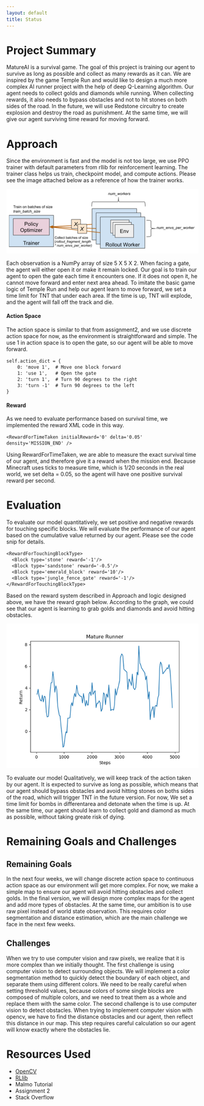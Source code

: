 ```yaml
---
layout: default
title: Status
---
```


# Project Summary
MatureAI is a survival game. The goal of this project is training our agent to survive as long as possible and collect as many rewards as it can. We are inspired by the game Temple Run and would like to design a much more complex AI runner project with the help of deep Q-Learning algorithm. 
Our agent needs to collect golds and diamonds while running. When collecting rewards, it also needs to bypass obstacles and not to hit stones on both sides of the road. In the future, we will use Redstone circuitry to create explosion and destroy the road as punishment. At the same time, we will give our agent surviving time reward for moving forward.

# Approach
Since the environment is fast and the model is not too large, we use PPO trainer with default parameters from rllib for reinforcement learning. The trainer class helps us train, checkpoint model, and compute actions. Please see the image attached below as a reference of how the trainer works. 

<img width="700" alt="ppo trainer - graph" src="rllib.png">

Each observation is a NumPy array of size 5 X 5 X 2. When facing a gate, the agent will either open it or make it remain locked. Our goal is to train our agent to open the gate each time it encounters one. If it does not open it, he cannot move forward and enter next area ahead. To imitate the basic game logic of Temple Run and help our agent learn to move forward, we set a time limit for TNT that under each area. If the time is up, TNT will explode, and the agent will fall off the track and die. 

#### Action Space
The action space is similar to that from assignment2, and we use discrete action space for now, as the environment is straightforward and simple. The use 1 in action space is to open the gate, so our agent will be able to move forward. 
```
self.action_dict = {
    0: 'move 1',  # Move one block forward
    1: 'use 1',   # Open the gate 
    2: 'turn 1',  # Turn 90 degrees to the right
    3: 'turn -1'  # Turn 90 degrees to the left
}
```

#### Reward
As we need to evaluate performance based on survival time, we implemented the reward XML code in this way. 
```
<RewardForTimeTaken initialReward='0' delta='0.05' density='MISSION_END' />
```
Using RewardForTimeTaken, we are able to measure the exact survival time of our agent, and therefore give it a reward when the mission end. Because Minecraft uses ticks to measure time, which is 1/20 seconds in the real world, we set delta = 0.05, so the agent will have one positive survival reward per second. 

# Evaluation
To evaluate our model quantitatively, we set positive and negative rewards for touching specific blocks. We will evaluate the performance of our agent based on the cumulative value returned by our agent. Please see the code snip for details. 
```
<RewardForTouchingBlockType>
  <Block type='stone' reward='-1'/>
  <Block type='sandstone' reward='-0.5'/>
  <Block type='emerald_block' reward='10'/>
  <Block type='jungle_fence_gate' reward='-1'/>
</RewardForTouchingBlockType>
```

Based on the reward system described in Approach and logic designed above, we have the reward graph below. According to the graph, we could see that our agent is learning to grab golds and diamonds and avoid hitting obstacles. 

<img width="700" alt="reward-graph" src="reward.png">

To evaluate our model Qualitatively, we will keep track of the action taken by our agent. It is expected to survive as long as possible, which means that our agent should bypass obstacles and avoid hitting stones on boths sides of the road, which will trigger TNT in the future version. For now, We set a time limit for bombs in differentarea and detonate when the time is up. At the same time, our agent should learn to collect gold and diamond as much as possible, without taking greate risk of dying.

# Remaining Goals and Challenges

## Remaining Goals
In the next four weeks, we will change discrete action space to continuous action space as our environment will get more complex. For now, we make a simple map to ensure our agent will avoid hitting obstacles and collect golds. In the final version, we will design more complex maps for the agent and add more types of obstacles. 
At the same time, our ambition is to use raw pixel instead of world state observation. This requires color segmentation and distance estimation, which are the main challenge we face in the next few weeks. 

## Challenges
When we try to use computer vision and raw pixels, we realize that it is more complex than we initially thought. 
The first challenge is using computer vision to detect surrounding objects. We will implement a color segmentation method to quickly detect the boundary of each object, and separate them using different colors. We need to be really careful when setting threshold values, because colors of some single blocks are composed of multiple colors, and we need to treat them as a whole and replace them with the same color.
The second challenge is to use computer vision to detect obstacles. When trying to implement computer vision with opencv, we have to find the distance obstacles and our agent, then reflect this distance in our map. This step requires careful calculation so our agent will know exactly where the obstacles lie. 

# Resources Used
- [OpenCV](https://opencv.org/)
- [RLlib](https://docs.ray.io/en/master/rllib-training.html)
- Malmo Tutorial
- Assignment 2
- Stack Overflow
